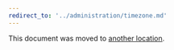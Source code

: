 ```yaml
---
redirect_to: '../administration/timezone.md'
---
```


This document was moved to [another location](../administration/timezone.md).

